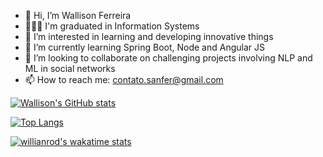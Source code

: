 - 👋 Hi, I’m Wallison Ferreira
- 👨🏾‍🎓 I'm graduated in Information Systems
- 👀 I’m interested in learning and developing innovative things
- 🌱 I’m currently learning Spring Boot, Node and Angular JS
- 💞️ I’m looking to collaborate on challenging projects involving NLP and ML in social networks
- 📫 How to reach me: contato.sanfer@gmail.com

<!---
wallisonferreira/wallisonferreira is a ✨ special ✨ repository because its `README.md` (this file) appears on your GitHub profile.
You can click the Preview link to take a look at your changes.
--->

[![Wallison's GitHub stats](https://github-readme-stats.vercel.app/api?username=wallisonferreira&show_icons=true&theme=merko&count_private=true)](https://github.com/wallisonferreira/github-readme-stats)

[![Top Langs](https://github-readme-stats.vercel.app/api/top-langs/?username=wallisonferreira&layout=compact&theme=merko&count_private=true)](https://github.com/wallisonferreira/github-readme-stats)

[![willianrod's wakatime stats](https://github-readme-stats.vercel.app/api/wakatime?username=wallisonferreira)](https://github.com/wallisonferreira/github-readme-stats)



